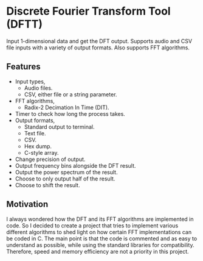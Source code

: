 # Discrete Fourier Transform Tool (DFTT)
Input 1-dimensional data and get the DFT output. Supports audio and CSV file inputs with a variety of output formats. Also supports FFT algorithms. 

## Features
- Input types,
    - Audio files.
    - CSV, either file or a string parameter.
- FFT algorithms,
    - Radix-2 Decimation In Time (DIT).
- Timer to check how long the process takes.
- Output formats,
    - Standard output to terminal.
    - Text file.
    - CSV.
    - Hex dump.
    - C-style array.
- Change precision of output.
- Output frequency bins alongside the DFT result.
- Output the power spectrum of the result.
- Choose to only output half of the result.
- Choose to shift the result.

## Motivation
I always wondered how the DFT and its FFT algorithms are implemented in code. So I decided to create a project that tries to implement various different algorithms to shed light on how certain FFT implementations can be coded in C. The main point is that the code is commented and as easy to understand as possible, while using the standard libraries for compatibility. Therefore, speed and memory efficiency are not a priority in this project.


